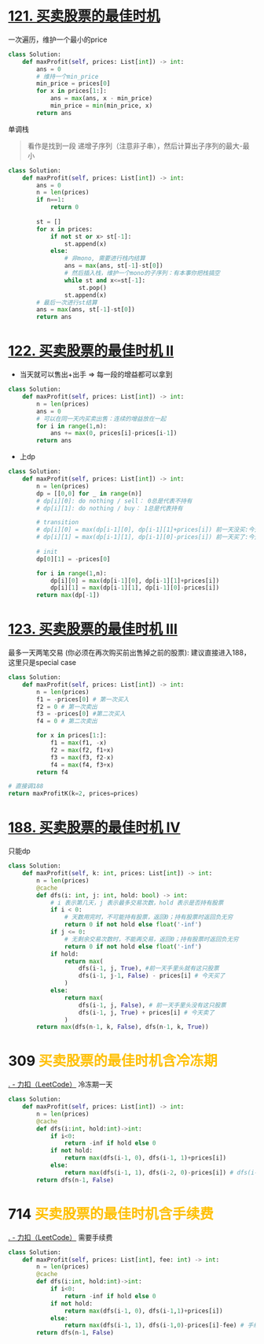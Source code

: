 # [121. 买卖股票的最佳时机](https://leetcode.cn/problems/best-time-to-buy-and-sell-stock/)
一次遍历，维护一个最小的price
```python
class Solution:
    def maxProfit(self, prices: List[int]) -> int:
        ans = 0
        # 维持一个min_price
        min_price = prices[0]
        for x in prices[1:]:
            ans = max(ans, x - min_price)
            min_price = min(min_price, x)
        return ans
```

单调栈
> 看作是找到一段 递增子序列（注意非子串），然后计算出子序列的最大-最小
```python
class Solution:
    def maxProfit(self, prices: List[int]) -> int:
        ans = 0
        n = len(prices)
        if n==1:
            return 0
        
        st = []
        for x in prices:
            if not st or x> st[-1]:
                st.append(x)
            else:
                # 非mono, 需要进行栈内结算
                ans = max(ans, st[-1]-st[0])
                # 然后插入栈，维护一个mono的子序列：有本事你把栈搞空
                while st and x<=st[-1]:
                    st.pop()
                st.append(x)
        # 最后一次进行st结算
        ans = max(ans, st[-1]-st[0])
        return ans
```

# [122. 买卖股票的最佳时机 II](https://leetcode.cn/problems/best-time-to-buy-and-sell-stock-ii/)
* 当天就可以售出+出手 => 每一段的增益都可以拿到

```python
class Solution:
    def maxProfit(self, prices: List[int]) -> int:
        n = len(prices)
        ans = 0
        # 可以在同一天内买卖出售：连续的增益放在一起
        for i in range(1,n):
            ans += max(0, prices[i]-prices[i-1])
        return ans
```
- 上dp
```python
class Solution:
    def maxProfit(self, prices: List[int]) -> int:
        n = len(prices)
        dp = [[0,0] for _ in range(n)]
        # dp[i][0]: do nothing / sell： 0总是代表不持有
        # dp[i][1]: do nothing / buy： 1总是代表持有

        # transition
        # dp[i][0] = max(dp[i-1][0], dp[i-1][1]+prices[i]) 前一天没买:今天不操作 vs 前一天买了:今天卖掉
        # dp[i][1] = max(dp[i-1][1], dp[i-1][0]-prices[i]) 前一天买了:今天不操作 vs 前一天没买:今天买入
        
        # init
        dp[0][1] = -prices[0]

        for i in range(1,n):
            dp[i][0] = max(dp[i-1][0], dp[i-1][1]+prices[i])
            dp[i][1] = max(dp[i-1][1], dp[i-1][0]-prices[i])
        return max(dp[-1])
```


# [123. 买卖股票的最佳时机 III ](https://leetcode.cn/problems/best-time-to-buy-and-sell-stock-iii/description/)
最多一天两笔交易 (你必须在再次购买前出售掉之前的股票): 建议直接进入188，这里只是special case
```python
class Solution:
    def maxProfit(self, prices: List[int]) -> int:
        n = len(prices)
        f1 = -prices[0] # 第一次买入
        f2 = 0 # 第一次卖出
        f3 = -prices[0] #第二次买入
        f4 = 0 # 第二次卖出

        for x in prices[1:]:
            f1 = max(f1, -x)
            f2 = max(f2, f1+x)
            f3 = max(f3, f2-x)
            f4 = max(f4, f3+x)
        return f4

# 直接调188
return maxProfitK(k=2, prices=prices)
```


# [188. 买卖股票的最佳时机 IV](https://leetcode.cn/problems/best-time-to-buy-and-sell-stock-iv/)
只能dp
```python
class Solution:
    def maxProfit(self, k: int, prices: List[int]) -> int:
        n = len(prices)
        @cache
        def dfs(i: int, j: int, hold: bool) -> int:
            # i 表示第几天，j 表示最多交易次数，hold 表示是否持有股票
            if i < 0:
                # 天数用完时，不可能持有股票，返回0；持有股票时返回负无穷
                return 0 if not hold else float('-inf')
            if j <= 0:
                # 无剩余交易次数时，不能再交易，返回0；持有股票时返回负无穷
                return 0 if not hold else float('-inf')
            if hold:
                return max(
                    dfs(i-1, j, True), #前一天手里头就有这只股票
                    dfs(i-1, j-1, False) - prices[i] # 今天买了
                )
            else:
                return max(
                    dfs(i-1, j, False), # 前一天手里头没有这只股票
                    dfs(i-1, j, True) + prices[i] # 今天卖了
                )
        return max(dfs(n-1, k, False), dfs(n-1, k, True))
```

# 309 <span style="color:rgb(255, 192, 0)">买卖股票的最佳时机含冷冻期</span>
 [. - 力扣（LeetCode）](https://leetcode.cn/problems/best-time-to-buy-and-sell-stock-with-cooldown/)
冷冻期一天

```python
class Solution:
    def maxProfit(self, prices: List[int]) -> int:
        n = len(prices)
        @cache
        def dfs(i:int, hold:int)->int:
            if i<0:
                return -inf if hold else 0
            if not hold:
                return max(dfs(i-1, 0), dfs(i-1, 1)+prices[i])
            else:
                return max(dfs(i-1, 1), dfs(i-2, 0)-prices[i]) # dfs(i-2, 0): i-2天不持有该股票
        return dfs(n-1, False)
```
# 714 <span style="color:rgb(255, 192, 0)">买卖股票的最佳时机含手续费</span>
[. - 力扣（LeetCode）](https://leetcode.cn/problems/best-time-to-buy-and-sell-stock-with-transaction-fee/description/)
需要手续费
```python
class Solution:
    def maxProfit(self, prices: List[int], fee: int) -> int:
        n = len(prices)
        @cache
        def dfs(i:int, hold:int)->int:
            if i<0:
                return -inf if hold else 0
            if not hold:
                return max(dfs(i-1, 0), dfs(i-1,1)+prices[i])
            else:
                return max(dfs(i-1, 1), dfs(i-1,0)-prices[i]-fee) # 手续费扣除only on buy operation
        return dfs(n-1, False)
```
